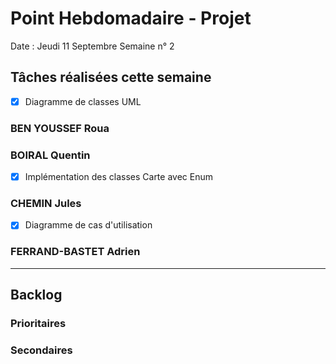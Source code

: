 # Point Hebdomadaire - Projet

Date : Jeudi 11 Septembre
Semaine n° 2

## Tâches réalisées cette semaine

-[X] Diagramme de classes UML

### BEN YOUSSEF Roua

### BOIRAL Quentin
- [X] Implémentation des classes Carte avec Enum
### CHEMIN Jules
- [X] Diagramme de cas d'utilisation
### FERRAND-BASTET Adrien

---

## Backlog

### Prioritaires

### Secondaires